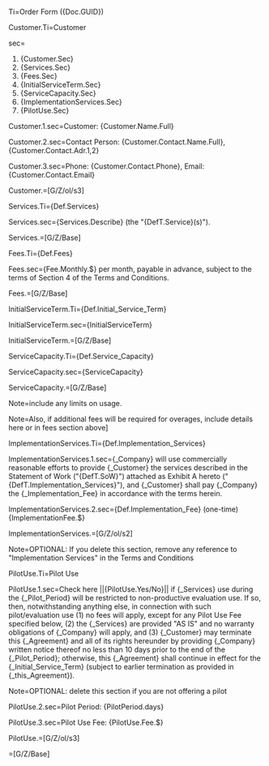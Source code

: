 Ti=Order Form  ({Doc.GUID})

Customer.Ti=Customer

sec=<ol><li>{Customer.Sec}</li><li>{Services.Sec}</li><li>{Fees.Sec}</li><li>{InitialServiceTerm.Sec}</li><li>{ServiceCapacity.Sec}</li><li>{ImplementationServices.Sec}</li><li>{PilotUse.Sec}</li></ol>

Customer.1.sec=Customer: {Customer.Name.Full}

Customer.2.sec=Contact Person: {Customer.Contact.Name.Full}, {Customer.Contact.Adr.1,2}

Customer.3.sec=Phone: {Customer.Contact.Phone}, Email:  {Customer.Contact.Email}

Customer.=[G/Z/ol/s3]

Services.Ti={Def.Services}

Services.sec={Services.Describe} (the "{DefT.Service}(s)").

Services.=[G/Z/Base]

Fees.Ti={Def.Fees}

Fees.sec={Fee.Monthly.$} per month, payable in advance, subject to the terms of Section 4 of the Terms and Conditions.

Fees.=[G/Z/Base]

InitialServiceTerm.Ti={Def.Initial_Service_Term}

InitialServiceTerm.sec={InitialServiceTerm}

InitialServiceTerm.=[G/Z/Base]

ServiceCapacity.Ti={Def.Service_Capacity}

ServiceCapacity.sec={ServiceCapacity}

ServiceCapacity.=[G/Z/Base]

Note=include any limits on usage.

Note=Also, if additional fees will be required for overages, include details here or in fees section above]

ImplementationServices.Ti={Def.Implementation_Services}

ImplementationServices.1.sec={_Company} will use commercially reasonable efforts to provide {_Customer} the services described in the Statement of Work ("{DefT.SoW}") attached as Exhibit A hereto ("{DefT.Implementation_Services}"), and {_Customer} shall pay {_Company} the {_Implementation_Fee} in accordance with the terms herein.

ImplementationServices.2.sec={Def.Implementation_Fee} (one-time) {ImplementationFee.$}

ImplementationServices.=[G/Z/ol/s2]

Note=OPTIONAL: If you delete this section, remove any reference to "Implementation Services" in the Terms and Conditions

PilotUse.Ti=Pilot Use

PilotUse.1.sec=Check here ||{PilotUse.Yes/No}|| if {_Services} use during the {_Pilot_Period} will be restricted to non-productive evaluation use.  If so, then, notwithstanding anything else, in connection with such pilot/evaluation use (1) no fees will apply, except for any Pilot Use Fee specified below, (2) the {_Services} are provided "AS IS" and no warranty obligations of {_Company} will apply, and (3) {_Customer} may terminate this {_Agreement} and all of its rights hereunder by providing {_Company} written notice thereof no less than 10 days prior to the end of the {_Pilot_Period}; otherwise, this {_Agreement} shall continue in effect for the {_Initial_Service_Term} (subject to earlier termination as provided in {_this_Agreement}).  

Note=OPTIONAL:  delete this section if you are not offering a pilot

PilotUse.2.sec=Pilot Period:  {PilotPeriod.days}

PilotUse.3.sec=Pilot Use Fee: {PilotUse.Fee.$}

PilotUse.=[G/Z/ol/s3]

=[G/Z/Base]

